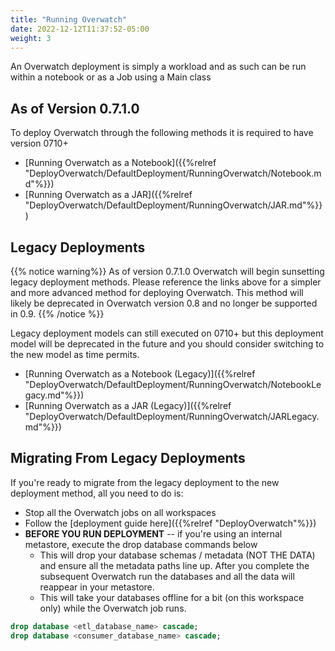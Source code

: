 ```yaml
---
title: "Running Overwatch"
date: 2022-12-12T11:37:52-05:00
weight: 3
---
```


An Overwatch deployment is simply a workload and as such can be run within a notebook or as a Job using a Main class

## As of Version 0.7.1.0
To deploy Overwatch through the following methods it is required to have version 0710+
* [Running Overwatch as a Notebook]({{%relref "DeployOverwatch/DefaultDeployment/RunningOverwatch/Notebook.md"%}})
* [Running Overwatch as a JAR]({{%relref "DeployOverwatch/DefaultDeployment/RunningOverwatch/JAR.md"%}})

## Legacy Deployments

{{% notice warning%}}
As of version 0.7.1.0 Overwatch will begin sunsetting legacy deployment methods. Please reference
the links above for a simpler and more advanced method for deploying Overwatch. 
This method will likely be deprecated in Overwatch version 0.8 and no longer be supported in 0.9.
{{% /notice %}}

Legacy deployment models can still executed on 0710+ but this deployment model will be deprecated in the future 
and you should consider switching to the new model as time permits.
* [Running Overwatch as a Notebook (Legacy)]({{%relref "DeployOverwatch/DefaultDeployment/RunningOverwatch/NotebookLegacy.md"%}})
* [Running Overwatch as a JAR (Legacy)]({{%relref "DeployOverwatch/DefaultDeployment/RunningOverwatch/JARLegacy.md"%}})

## Migrating From Legacy Deployments
If you're ready to migrate from the legacy deployment to the new deployment method, all you need to do is:
* Stop all the Overwatch jobs on all workspaces
* Follow the [deployment guide here]({{%relref "DeployOverwatch"%}})
* **BEFORE YOU RUN DEPLOYMENT** -- if you're using an internal metastore, execute the drop database commands below
    * This will drop your database schemas / metadata (NOT THE DATA) and ensure all the metadata paths line up. After 
    you complete the subsequent Overwatch run the databases and all the data will reappear in your metastore.
    * This will take your databases offline for a bit (on this workspace only) while the Overwatch job runs.
```sql
drop database <etl_database_name> cascade;
drop database <consumer_database_name> cascade;
```